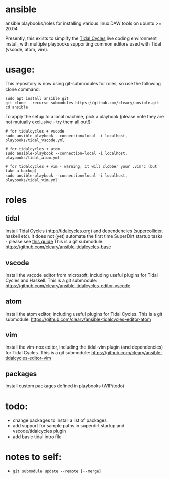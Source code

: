 # ansible
ansible playbooks/roles for installing various linux DAW tools on ubuntu >= 20.04

Presently, this exists to simplify the [Tidal Cycles](https://tidalcycles.org) live coding environment install, with multiple playbooks supporting common editors used with Tidal (vscode, atom, vim).

# usage:
This repository is now using git-submodules for roles, so use the following clone command:

```
sudo apt install ansible git
git clone --recurse-submodules https://github.com/cleary/ansible.git
cd ansible
```
To apply the setup to a local machine, pick a playbook (please note they are not mutually exclusive - try them all out!):

```
# for tidalcycles + vscode
sudo ansible-playbook --connection=local -i localhost, playbooks/tidal_vscode.yml

# for tidalcycles + atom
sudo ansible-playbook --connection=local -i localhost, playbooks/tidal_atom.yml

# for tidalcycles + vim - warning, it will clobber your .vimrc (but take a backup)
sudo ansible-playbook --connection=local -i localhost, playbooks/tidal_vim.yml
```

# roles

## tidal
Install Tidal Cycles (http://tidalcycles.org) and dependencies (supercollider, haskell etc). It does not (yet) automate the first time SuperDirt startup tasks - please see [this guide](https://tidalcycles.org/index.php/Start_tidalcycles_and_superdirt_for_the_first_time)
This is a git submodule: https://github.com/cleary/ansible-tidalcycles-base

## vscode
Install the vscode editor from microsoft, including useful plugins for Tidal Cycles and Haskell.
This is a git submodule: https://github.com/cleary/ansible-tidalcycles-editor-vscode

## atom
Install the atom editor, including useful plugins for Tidal Cycles.
This is a git submodule: https://github.com/cleary/ansible-tidalcycles-editor-atom

## vim
Install the vim-nox editor, including the tidal-vim plugin (and dependencies) for Tidal Cycles.
This is a git submodule: https://github.com/cleary/ansible-tidalcycles-editor-vim

## packages
Install custom packages defined in playbooks (WIP/todo)

# todo:
* change packages to install a list of packages
* add support for sample paths in superdirt startup and vscode/tidalcycles plugin
* add basic tidal intro file

# notes to self:
* `git submodule update --remote [--merge]`
